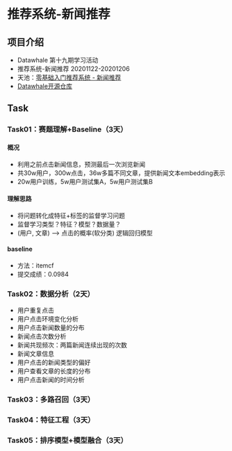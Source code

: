 # 推荐系统-新闻推荐
## 项目介绍
* Datawhale 第十九期学习活动
* 推荐系统-新闻推荐 20201122-20201206
* 天池：[零基础入门推荐系统 - 新闻推荐](https://tianchi.aliyun.com/competition/entrance/531842/introduction)
* [Datawhale开源仓库](https://github.com/datawhalechina/team-learning-rs/tree/master/RecommandNews)

## Task

### Task01：赛题理解+Baseline（3天）
#### 概况
* 利用之前点击新闻信息，预测最后一次浏览新闻
* 共30w用户，300w点击，36w多篇不同文章，提供新闻文本embedding表示
* 20w用户训练，5w用户测试集A，5w用户测试集B
#### 理解思路
* 将问题转化成特征+标签的监督学习问题
* 监督学习类型？特征？模型？数据量？
* (用户, 文章) --> 点击的概率(软分类) 逻辑回归模型
#### baseline
* 方法：itemcf
* 提交成绩：0.0984

### Task02：数据分析（2天）
* 用户重复点击
* 用户点击环境变化分析
* 用户点击新闻数量的分布
* 新闻点击次数分析
* 新闻共现频次：两篇新闻连续出现的次数
* 新闻文章信息
* 用户点击的新闻类型的偏好
* 用户查看文章的长度的分布
* 用户点击新闻的时间分析

### Task03：多路召回（3天）

### Task04：特征工程（3天）

### Task05：排序模型+模型融合（3天）
